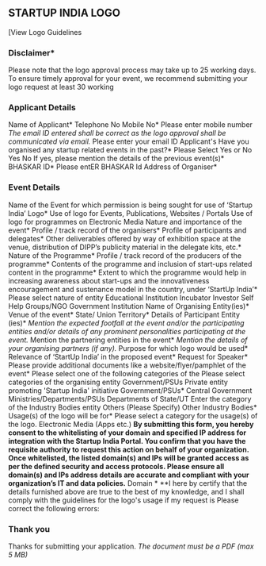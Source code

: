 ## STARTUP INDIA LOGO
[View Logo Guidelines
### Disclaimer\*
 Please note that the logo approval process may take up to 25 working days. To
 ensure timely approval for your event, we recommend submitting your logo request at least 30 working
### Applicant Details
Name of Applicant\*
Telephone No
Mobile No\*
Please enter mobile number
*The email ID entered shall be correct as the logo approval shall be
 communicated via email.*
Please enter your email ID
 Applicant's
 Have you organised any startup related events in the past?\*
 Please Select Yes or No
Yes
No
 If yes,
 please mention the details of the previous event(s)\*
BHASKAR ID\*
Please entER BHASKAR Id
Address of Organiser\*
### Event Details
Name of the Event for which permission is being sought for use of ‘Startup India’ Logo\*
Use of logo for Events, Publications, Websites / Portals
Use of logo for programmes on Electronic Media
Nature and importance of the event\*
 Profile / track record of the organisers\*
 Profile of participants and delegates\*
 Other deliverables offered by way of exhibition space at the venue,
 distribution of DIPP’s publicity material in the delegate kits, etc.\*
Nature of the Programme\*
 Profile / track record of the producers of the programme\*
 Contents of the programme and inclusion of start\-ups related content in the programme\*
 Extent to which the programme would help in increasing awareness about
 start\-ups and the innovativeness encouragement and sustenance model in the country, under ‘StartUp
 India’\*
Please select nature of entity
Educational Institution
Incubator
Investor
 Self Help Groups/NGO
Government Institution
Name of Organising Entity(ies)\*
 Venue of the event\*
State/ Union Territory\*
 Details of Participant Entity (ies)\*
*Mention the expected footfall at the event and/or the participating
 entities and/or details of any prominent personalities participating at the event.*
 Mention the partnering
 entities in the event\*
*Mention the details of your organising partners (if any).*
Purpose for which logo would be used\*
Relevance of ‘StartUp India’ in the proposed event\*
Request for Speaker\*
 Please provide additional
 documents like
 a website/flyer/pamphlet of the event\*
 Please select one of the following categories of the
Please select categories of the organising entity
Government/PSUs
 Private entity promoting 'Startup India' initiative
 Government/PSUs\*
Central Government Ministries/Departments/PSUs
Departments of State/UT
Enter the category of the Industry Bodies entity
Others (Please Specify)
 Other Industry Bodies\*
 Usage(s) of the logo will be for\*
Please select a category for the usage(s) of the logo.
Electronic Media (Apps etc.)
**By submitting this form, you hereby consent to the whitelisting of your domain and specified IP address for integration with the Startup India Portal. You confirm that you have the requisite authority to request this action on behalf of your organization. Once whitelisted, the listed domain(s) and IPs will be granted access as per the defined security and access protocols. Please ensure all domain(s) and IPs address details are accurate and compliant with your organization’s IT and data policies.** 
Domain \*
**I here by certify that the details furnished above are true to the best of my
 knowledge, and I shall comply with the guidelines for the logo's usage if my request is
 Please correct the following errors:  
### Thank you
 Thanks for submitting your application.
*The document must be a PDF (max 5 MB)*